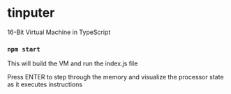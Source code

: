 # tinputer

16-Bit Virtual Machine in TypeScript

### `npm start`

This will build the VM and run the index.js file

Press ENTER to step through the memory and visualize the processor state as it
executes instructions
